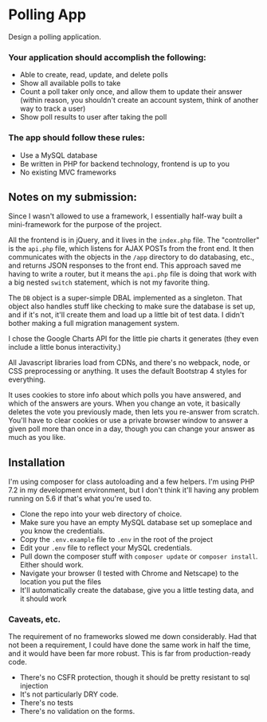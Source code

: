 # Polling App
Design a polling application.

### Your application should accomplish the following:
* Able to create, read, update, and delete polls
* Show all available polls to take
* Count a poll taker only once, and allow them to update their answer (within reason, you shouldn't create an account system, think of another way to track a user)
* Show poll results to user after taking the poll

### The app should follow these rules:
* Use a MySQL database
* Be written in PHP for backend technology, frontend is up to you
* No existing MVC frameworks

## Notes on my submission:
Since I wasn't allowed to use a framework, I essentially half-way built a mini-framework for the purpose of the project.

All the frontend is in jQuery, and it lives in the `index.php` file.  The "controller" is the `api.php` file, which listens for AJAX POSTs from the front end.  It then communicates with the objects in the `/app` directory to do databasing, etc., and returns JSON responses to the front end.  This approach saved me having to write a router, but it means the `api.php` file is doing that work with a big nested `switch` statement, which is not my favorite thing.

The `DB` object is a super-simple DBAL implemented as a singleton.  That object also handles stuff like checking to make sure the database is set up, and if it's not, it'll create them and load up a little bit of test data.  I didn't bother making a full migration management system.

I chose the Google Charts API for the little pie charts it generates (they even include a little bonus interactivity.)

All Javascript libraries load from CDNs, and there's no webpack, node, or CSS preprocessing or anything.  It uses the default Bootstrap 4 styles for everything.

It uses cookies to store info about which polls you have answered, and which of the answers are yours.  When you change an vote, it basically deletes the vote you previously made, then lets you re-answer from scratch.  You'll have to clear cookies or use a private browser window to answer a given poll more than once in a day, though you can change your answer as much as you like.

## Installation
I'm using composer for class autoloading and a few helpers.  I'm using PHP 7.2 in my development environment, but I don't think it'll having any problem running on 5.6 if that's what you're used to.

* Clone the repo into your web directory of choice.
* Make sure you have an empty MySQL database set up someplace and you know the credentials.
* Copy the `.env.example` file to `.env` in the root of the project
* Edit your `.env` file to reflect your MySQL credentials.
* Pull down the composer stuff with `composer update` or `composer install`.  Either should work.
* Navigate your browser (I tested with Chrome and Netscape) to the location you put the files
* It'll automatically create the database, give you a little testing data, and it should work

### Caveats, etc.

The requirement of no frameworks slowed me down considerably.  Had that not been a requirement, I could have done the same work in half the time, and it would have been far more robust.  This is far from production-ready code.

* There's no CSFR protection, though it should be pretty resistant to sql injection
* It's not particularly DRY code.
* There's no tests
* There's no validation on the forms.

